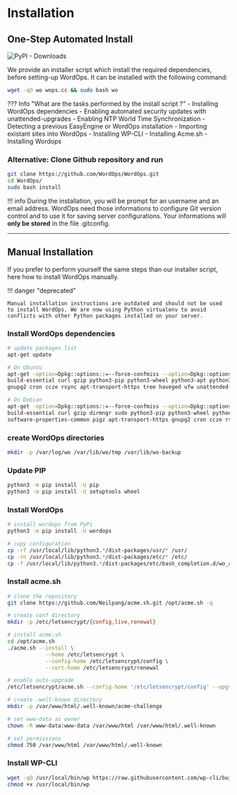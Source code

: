 # Installation

## One-Step Automated Install

![PyPI - Downloads](https://img.shields.io/pypi/dm/wordops.svg?cacheSeconds=86400)

We provide an installer script which install the required dependencies, before setting-up WordOps. It can be installed with the following command:

```bash
wget -qO wo wops.cc && sudo bash wo
```

??? Info "What are the tasks performed by the install script ?"
    - Installing WordOps dependencies
    - Enabling automated security updates with unattended-upgrades
    - Enabling NTP World Time Synchronization
    - Detecting a previous EasyEngine or WordOps installation
    - Importing existant sites into WordOps
    - Installing WP-CLI
    - Installing Acme.sh
    - Installing Wordops

### Alternative: Clone Github repository and run

```bash
git clone https://github.com/WordOps/WordOps.git
cd WordOps/
sudo bash install
```

!!! info
    During the installation, you will be prompt for an username and an email address. WordOps need those informations to configure Git version control and to use it for saving server configurations. Your informations will **only be stored** in the file .gitconfig.

---

## Manual Installation

If you prefer to perform yourself the same steps than our installer script, here how to install WordOps manually.

!!! danger "deprecated"

    Manual installation instructions are outdated and should not be used to install WordOps. We are now using Python virtualenv to avoid conflicts with other Python packages installed on your server.


### Install WordOps dependencies

```bash
# update packages list
apt-get update

# On Ubuntu
apt-get -option=Dpkg::options::=--force-confmiss --option=Dpkg::options::=--force-confold --assume-yes install \
build-essential curl gzip python3-pip python3-wheel python3-apt python3-setuptools python3-dev sqlite3 git tar software-properties-common pigz \
gnupg2 cron ccze rsync apt-transport-https tree haveged ufw unattended-upgrades tzdata ntp

# On Debian
apt-get -option=Dpkg::options::=--force-confmiss --option=Dpkg::options::=--force-confold --assume-yes install \
build-essential curl gzip dirmngr sudo python3-pip python3-wheel python3-apt python3-setuptools python3-dev ca-certificates sqlite3 git tar \
software-properties-common pigz apt-transport-https gnupg2 cron ccze rsync tree haveged ufw unattended-upgrades tzdata ntp
```

### create WordOps directories

```bash
mkdir -p /var/log/wo /var/lib/wo/tmp /var/lib/wo-backup
```

### Update PIP

```bash
python3 -m pip install -U pip
python3 -m pip install -U setuptools wheel
```

### Install WordOps

```bash
# install wordops from PyPi
python3 -m pip install -U wordops

# copy configuration
cp -rf /usr/local/lib/python3.*/dist-packages/usr/* /usr/
cp -rn /usr/local/lib/python3.*/dist-packages/etc/* /etc/
cp -f /usr/local/lib/python3.*/dist-packages/etc/bash_completion.d/wo_auto.rc /etc/bash_completion.d/wo_auto.rc
```

### Install acme.sh

```bash
# clone the repository
git clone https://github.com/Neilpang/acme.sh.git /opt/acme.sh -q

# create conf directory
mkdir -p /etc/letsencrypt/{config,live,renewal}

# install acme.sh
cd /opt/acme.sh
./acme.sh --install \
            --home /etc/letsencrypt \
            --config-home /etc/letsencrypt/config \
            --cert-home /etc/letsencrypt/renewal

# enable auto-upgrade
/etc/letsencrypt/acme.sh --config-home '/etc/letsencrypt/config' --upgrade --auto-upgrade

# create .well-known directory
mkdir -p /var/www/html/.well-known/acme-challenge

# set www-data as owner
chown -R www-data:www-data /var/www/html /var/www/html/.well-known

# set permissions
chmod 750 /var/www/html /var/www/html/.well-known
```

### Install WP-CLI

```bash
wget -qO /usr/local/bin/wp https://raw.githubusercontent.com/wp-cli/builds/gh-pages/phar/wp-cli.phar
chmod +x /usr/local/bin/wp
```
